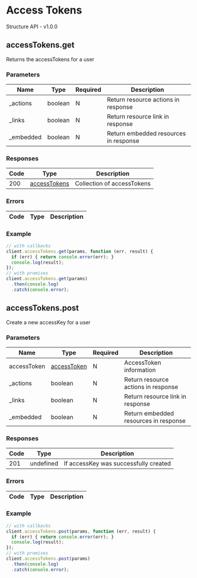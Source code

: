 # Access Tokens
Structure API - v1.0.0

## accessTokens.get
Returns the accessTokens for a user



### Parameters
| Name | Type | Required | Description |
| ---- | ---- | -------- | ----------- |
| _actions | boolean | N | Return resource actions in response |
| _links | boolean | N | Return resource link in response |
| _embedded | boolean | N | Return embedded resources in response |

### Responses
| Code | Type | Description |
| ---- | ---- | ----------- |
| 200 | [accessTokens](_schemas.md#/definitions/accessTokens) | Collection of accessTokens |

### Errors
| Code | Type | Description |
| ---- | ---- | ----------- |

### Example
```javascript
// with callbacks
client.accessTokens.get(params, function (err, result) {
  if (err) { return console.error(err); }
  console.log(result);
});
// with promises
client.accessTokens.get(params)
  .then(console.log)
  .catch(console.error);
```
## accessTokens.post
Create a new accessKey for a user



### Parameters
| Name | Type | Required | Description |
| ---- | ---- | -------- | ----------- |
| accessToken | [accessToken](_schemas.md#/definitions/accessToken) | N | AccessToken information |
| _actions | boolean | N | Return resource actions in response |
| _links | boolean | N | Return resource link in response |
| _embedded | boolean | N | Return embedded resources in response |

### Responses
| Code | Type | Description |
| ---- | ---- | ----------- |
| 201 | undefined | If accessKey was successfully created |

### Errors
| Code | Type | Description |
| ---- | ---- | ----------- |

### Example
```javascript
// with callbacks
client.accessTokens.post(params, function (err, result) {
  if (err) { return console.error(err); }
  console.log(result);
});
// with promises
client.accessTokens.post(params)
  .then(console.log)
  .catch(console.error);
```
